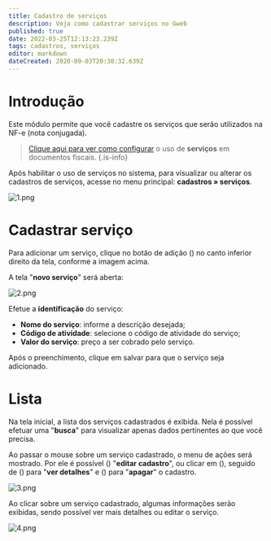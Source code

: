 ```yaml
---
title: Cadastro de serviços
description: Veja como cadastrar serviços no Gweb
published: true
date: 2022-03-25T12:13:23.239Z
tags: cadastros, serviços
editor: markdown
dateCreated: 2020-09-03T20:30:32.639Z
---
```


# Introdução

Este módulo permite que você cadastre os serviços que serão utilizados na NF-e (nota conjugada).

> [Clique aqui para ver como configurar](https://help.gdoorweb.com.br/pt-br/configuracoes/geral#servi%C3%A7os) o uso de **serviços** em documentos fiscais.
{.is-info}

Após habilitar o uso de serviços no sistema, para visualizar ou alterar os cadastros de serviços, acesse no menu principal: **cadastros » serviços**.

![1.png](/cadastros/serviços/1.png)

# Cadastrar serviço

Para adicionar um serviço, clique no botão de adição (<em class="mdi mdi-plus"></em>) no canto inferior direito da tela, conforme a imagem acima.

A tela "**novo serviço**" será aberta:

![2.png](/cadastros/serviços/2.png)

Efetue a **identificação** do serviço:
- **Nome do serviço**: informe a descrição desejada;
- **Código de atividade**: selecione o código de atividade do serviço;
- **Valor do serviço**: preço a ser cobrado pelo serviço.

Após o preenchimento, clique em <span class="mat-button mdi "> salvar</span>  para que o serviço seja adicionado.

# Lista

Na tela inicial, a lista dos serviços cadastrados é exibida. Nela é possível efetuar uma "**busca**" para visualizar apenas dados pertinentes ao que você precisa.

Ao passar o mouse sobre um serviço cadastrado, o menu de ações será mostrado. Por ele é possível (<em class="mdi mdi-pencil"></em>) "**editar cadastro**", ou clicar em (<em class="mdi mdi-dots-vertical"></em>), seguido de (<em class="mdi mdi-eye"></em>) para "**ver detalhes**" e (<em class="mdi mdi-delete"></em>) para "**apagar**" o cadastro.

![3.png](/cadastros/serviços/3.png)

Ao clicar sobre um serviço cadastrado, algumas informações serão exibidas, sendo possível ver <span class="mat-button mdi "> mais detalhes</span> ou <span class="mat-button mdi "> editar</span> o serviço.

![4.png](/cadastros/serviços/4.png)




